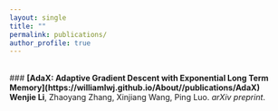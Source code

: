 ```yaml
---
layout: single
title: ""
permalink: publications/
author_profile: true
---
```

<br>
### <b>[AdaX: Adaptive Gradient Descent with Exponential Long Term Memory](https://williamlwj.github.io/About//publications/AdaX)</b>  <br>
<b>Wenjie Li</b>, Zhaoyang Zhang, Xinjiang Wang, Ping Luo. 
<i>arXiv preprint</i>. 
